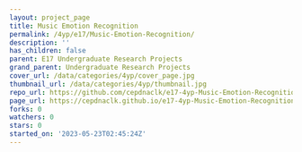 ```yaml
---
layout: project_page
title: Music Emotion Recognition
permalink: /4yp/e17/Music-Emotion-Recognition/
description: ''
has_children: false
parent: E17 Undergraduate Research Projects
grand_parent: Undergraduate Research Projects
cover_url: /data/categories/4yp/cover_page.jpg
thumbnail_url: /data/categories/4yp/thumbnail.jpg
repo_url: https://github.com/cepdnaclk/e17-4yp-Music-Emotion-Recognition
page_url: https://cepdnaclk.github.io/e17-4yp-Music-Emotion-Recognition
forks: 0
watchers: 0
stars: 0
started_on: '2023-05-23T02:45:24Z'
---
```


